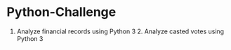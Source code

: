 # Python-Challenge
1. Analyze financial records using Python 3 2. Analyze casted votes using Python 3
